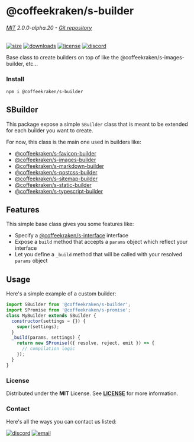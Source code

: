 <!-- This file has been generated using
     the "@coffeekraken/s-markdown-builder" package.
     !!! Do not edit it directly... -->


<!-- header -->
# @coffeekraken/s-builder

###### [MIT](./license) 2.0.0-alpha.20 - [Git repository]()

<!-- shields -->
[![size](https://shields.io/bundlephobia/min/@coffeekraken/s-builder?style=for-the-badge)](https://www.npmjs.com/package/@coffeekraken/s-builder)
[![downloads](https://shields.io/npm/dm/@coffeekraken/s-builder?style=for-the-badge)](https://www.npmjs.com/package/@coffeekraken/s-builder)
[![license](https://shields.io/npm/l/@coffeekraken/s-builder?style=for-the-badge)](./LICENSE)
[![discord](https://img.shields.io/discord/940362961682333767?color=5100FF&amp;label=Join%20us%20on%20Discord&amp;style=for-the-badge)](https://discord.gg/HzycksDJ)

<!-- description -->
Base class to create builders on top of like the @coffeekraken/s-images-builder, etc...

<!-- install -->
### Install

```shell
npm i @coffeekraken/s-builder

```

<!-- body -->

<!--
/**
* @name            README
* @namespace       doc
* @type            Markdown
* @platform        md
* @status          stable
* @menu            Documentation           /doc/readme
*
* @since           2.0.0
* @author    Olivier Bossel <olivier.bossel@gmail.com> (https://coffeekraken.io)
*/
-->

## SBuilder

This package expose a simple `SBuilder` class that is meant to be extended for each builder you want to create.

For now, this class is the main one used in builders like:

-   [@coffeekraken/s-favicon-builder](/package/@coffeekraken/s-favicon-builder/doc/readme)
-   [@coffeekraken/s-images-builder](/package/@coffeekraken/s-images-builder/doc/readme)
-   [@coffeekraken/s-markdown-builder](/package/@coffeekraken/s-markdown-builder/doc/readme)
-   [@coffeekraken/s-postcss-builder](/package/@coffeekraken/s-postcss-builder/doc/readme)
-   [@coffeekraken/s-sitemap-builder](/package/@coffeekraken/s-sitemap-builder/doc/readme)
-   [@coffeekraken/s-static-builder](/package/@coffeekraken/s-static-builder/doc/readme)
-   [@coffeekraken/s-typescript-builder](/package/@coffeekraken/s-typescript-builder/doc/readme)

## Features

This simple base class gives you some features like:

-   Specify a [@coffeekraken/s-interface](/package/@coffeekraken/s-interface/doc/readme) interface
-   Expose a `build` method that accepts a `params` object which reflect your interface
-   Let you define a `_build` method that will be called with your resolved `params` object

## Usage

Here's a simple example of a custom builder:

```js
import SBuilder from '@coffeekraken/s-builder';
import SPromise from '@coffeekraken/s-promise';
class MyBuilder extends SBuilder {
  constructor(settings = {}) {
    super(settings);
  }
  _build(params, settings) {
    return new SPromise(({ resolve, reject, emit }) => {
      // compilation logic
    });
  }
}

```


<!-- license -->
### License

Distributed under the **MIT** License. See **[LICENSE](./license)** for more information.

<!-- contact -->
### Contact

Here's all the ways you can contact us listed:

[![discord](https://img.shields.io/badge/Join%20us%20on%20discord-Join-blueviolet?style=[config.shieldsio.style]&amp;logo=discord)](https://discord.gg/HzycksDJ)
[![email](https://img.shields.io/badge/Email%20us-Go-green?style=[config.shieldsio.style]&amp;logo=Mail.Ru)](mailto:olivier.bossel@gmail.com)

